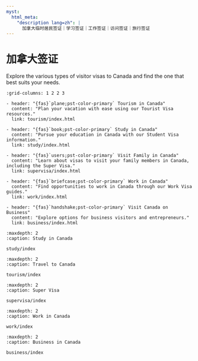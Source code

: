```yaml
---
myst:
  html_meta:
    "description lang=zh": |
      加拿大临时居民签证｜学习签证｜工作签证｜访问签证｜旅行签证
---
```


# 加拿大签证

Explore the various types of visitor visas to Canada and find the one that best suits your needs.

```{gallery-grid}
:grid-columns: 1 2 2 3

- header: "{fas}`plane;pst-color-primary` Tourism in Canada"
  content: "Plan your vacation with ease using our Tourist Visa resources."
  link: tourism/index.html

- header: "{fas}`book;pst-color-primary` Study in Canada"
  content: "Pursue your education in Canada with our Student Visa information."
  link: study/index.html

- header: "{fas}`users;pst-color-primary` Visit Family in Canada"
  content: "Learn about visas to visit your family members in Canada, including the Super Visa."
  link: supervisa/index.html

- header: "{fas}`briefcase;pst-color-primary` Work in Canada"
  content: "Find opportunities to work in Canada through our Work Visa guides."
  link: work/index.html

- header: "{fas}`handshake;pst-color-primary` Visit Canada on Business"
  content: "Explore options for business visitors and entrepreneurs."
  link: business/index.html
```

```{toctree}
:maxdepth: 2
:caption: Study in Canada

study/index
```

```{toctree}
:maxdepth: 2
:caption: Travel to Canada

tourism/index
```

```{toctree}
:maxdepth: 2
:caption: Super Visa

supervisa/index
```

```{toctree}
:maxdepth: 2
:caption: Work in Canada

work/index
```

```{toctree}
:maxdepth: 2
:caption: Business in Canada

business/index
```